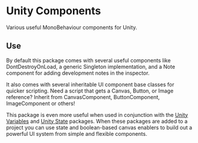 # Unity Components
Various useful MonoBehaviour components for Unity.

## Use
By default this package comes with several useful components like DontDestroyOnLoad, a generic Singleton implementation, and a Note component for adding development notes in the inspector.

It also comes with several inheritable UI component base classes for quicker scripting. Need a script that gets a Canvas, Button, or Image reference? Inherit from CanvasComponent, ButtonComponent, ImageComponent or others!

This package is even more useful when used in conjunction with the [Unity Variables](https://github.com/Grimbar-Interactive/unity-variables) and [Unity State](https://github.com/Grimbar-Interactive/unity-state) packages.
When these packages are added to a project you can use state and boolean-based canvas enablers to build out a powerful UI system from simple and flexible components.
